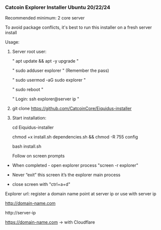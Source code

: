 
### Catcoin Explorer Installer Ubuntu 20/22/24 ###


Recommended minimum: 2 core server


To avoid package conflicts, it's best to run this installer on a fresh server install


Usage:


1) Server root user:

   " apt update && apt -y upgrade "

   " sudo adduser explorer " (Remember the pass)

   " sudo usermod -aG sudo explorer "

   " sudo reboot "

   " Login: ssh explorer@server ip "


2) git clone https://github.com/CatcoinCore/Eiquidus-installer


3) Start installation:

   cd Eiquidus-installer

   chmod +x install.sh dependencies.sh && chmod -R 755 config

   bash install.sh
   
   
   Follow on screen prompts


* When completed - open explorer process "screen -r explorer"

* Never “exit” this screen it’s the explorer main process

* close screen with "ctrl+a+d"


Explorer url: register a domain name point at server ip or use with server ip

http://domain-name.com

http://server-ip

https://domain-name.com -> with Cloudflare
